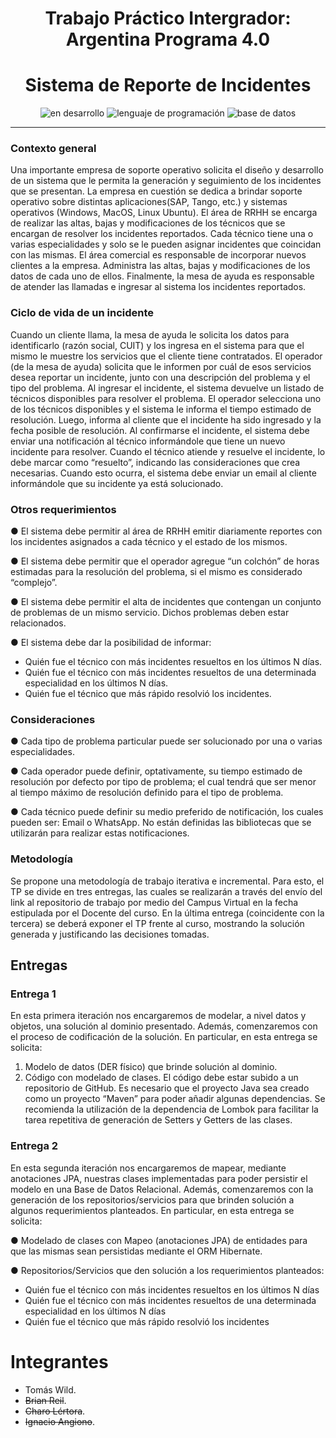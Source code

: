 # <div align="center">Trabajo Práctico Intergrador: Argentina Programa 4.0</div>
# <div align="center">Sistema de Reporte de Incidentes</div>

<p style="text-align: center">
   <img src="https://img.shields.io/badge/STATUS-EN%20DESAROLLO-green" alt="en desarrollo"> 
   <img src="https://img.shields.io/badge/LENGUAJE-%20 JAVA-blue" alt="lenguaje de programación">
   <img src="https://img.shields.io/badge/BBDD-%20 MySQL-purple" alt="base de datos">
</p>

---

### Contexto general
Una importante empresa de soporte operativo solicita el diseño y desarrollo de un sistema que le permita la generación 
y seguimiento de los incidentes que se presentan. La empresa en cuestión se dedica a brindar soporte operativo sobre 
distintas aplicaciones(SAP, Tango, etc.) y sistemas operativos (Windows, MacOS, Linux Ubuntu).
El área de RRHH se encarga de realizar las altas, bajas y modificaciones de los técnicos que se encargan de resolver 
los incidentes reportados.
Cada técnico tiene una o varias especialidades y solo se le pueden asignar incidentes que coincidan con las mismas.
El área comercial es responsable de incorporar nuevos clientes a la empresa. Administra las altas, bajas y 
modificaciones de los datos de cada uno de ellos.
Finalmente, la mesa de ayuda es responsable de atender las llamadas e ingresar al sistema los incidentes reportados.

### Ciclo de vida de un incidente
Cuando un cliente llama, la mesa de ayuda le solicita los datos para identificarlo (razón social, CUIT) y los ingresa
en el sistema para que el mismo le muestre los servicios que el cliente tiene contratados.
El operador (de la mesa de ayuda) solicita que le informen por cuál de esos servicios desea reportar un incidente, 
junto con una descripción del problema y el tipo del problema.
Al ingresar el incidente, el sistema devuelve un listado de técnicos disponibles para resolver el problema. El operador
selecciona uno de los técnicos disponibles y el sistema le informa el tiempo estimado de resolución. Luego, informa al
cliente que el incidente ha sido ingresado y la fecha posible de resolución.
Al confirmarse el incidente, el sistema debe enviar una notificación al técnico informándole que tiene un nuevo 
incidente para resolver.
Cuando el técnico atiende y resuelve el incidente, lo debe marcar como “resuelto”, indicando las consideraciones que 
crea necesarias. Cuando esto ocurra, el sistema debe enviar un email al cliente informándole que su incidente ya está 
solucionado.

### Otros requerimientos
● El sistema debe permitir al área de RRHH emitir diariamente reportes con los incidentes asignados a cada técnico y 
el estado de los mismos.

● El sistema debe permitir que el operador agregue “un colchón” de horas estimadas para la resolución del problema, 
si el mismo es considerado “complejo”.

● El sistema debe permitir el alta de incidentes que contengan un conjunto de problemas de un mismo servicio. Dichos 
problemas deben estar relacionados.

● El sistema debe dar la posibilidad de informar:
- Quién fue el técnico con más incidentes resueltos en los últimos N días.
- Quién fue el técnico con más incidentes resueltos de una determinada especialidad en los últimos N días.
- Quién fue el técnico que más rápido resolvió los incidentes.

### Consideraciones
● Cada tipo de problema particular puede ser solucionado por una o varias especialidades.

● Cada operador puede definir, optativamente, su tiempo estimado de resolución por defecto por tipo de problema; el 
cual tendrá que ser menor al tiempo máximo de resolución definido para el tipo de problema.

● Cada técnico puede definir su medio preferido de notificación, los cuales pueden ser: Email o WhatsApp. No están 
definidas las bibliotecas que se utilizarán para realizar estas notificaciones.

### Metodología
Se propone una metodología de trabajo iterativa e incremental. Para esto, el TP se divide en tres entregas, 
las cuales se realizarán a través del envío del link al repositorio de trabajo por medio del Campus Virtual en la 
fecha estipulada por el Docente del curso.
En la última entrega (coincidente con la tercera) se deberá exponer el TP frente al curso, mostrando la solución 
generada y justificando las decisiones tomadas.

## Entregas

### Entrega 1
En esta primera iteración nos encargaremos de modelar, a nivel datos y objetos, una solución al dominio 
presentado. Además, comenzaremos con el proceso de codificación de la solución.
En particular, en esta entrega se solicita:
1. Modelo de datos (DER físico) que brinde solución al dominio.
2. Código con modelado de clases. El código debe estar subido a un repositorio de GitHub. 
Es necesario que el proyecto Java sea creado como un proyecto “Maven” para poder añadir algunas dependencias. Se 
recomienda la utilización de la dependencia de Lombok para facilitar la tarea repetitiva de generación de Setters y 
Getters de las clases.

### Entrega 2
En esta segunda iteración nos encargaremos de mapear, mediante anotaciones JPA, nuestras clases implementadas para 
poder persistir el modelo en una Base de Datos Relacional. Además, comenzaremos con la generación de los 
repositorios/servicios para que brinden solución a algunos requerimientos planteados.
En particular, en esta entrega se solicita:

● Modelado de clases con Mapeo (anotaciones JPA) de entidades para que las mismas sean persistidas mediante 
el ORM Hibernate.

● Repositorios/Servicios que den solución a los requerimientos planteados:
- Quién fue el técnico con más incidentes resueltos en los últimos N días
- Quién fue el técnico con más incidentes resueltos de una determinada especialidad en los últimos N días
- Quién fue el técnico que más rápido resolvió los incidentes

# Integrantes
- Tomás Wild.
- ~~Brian Reil~~.
- ~~Charo Lértora~~.
- ~~Ignacio Angiono~~.
